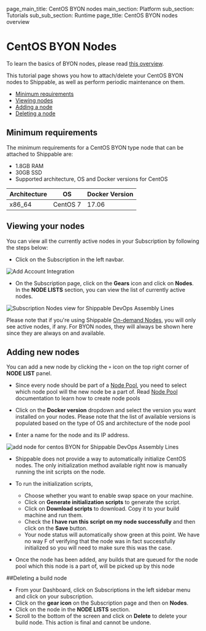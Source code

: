 page_main_title: CentOS BYON nodes
main_section: Platform
sub_section: Tutorials
sub_sub_section: Runtime
page_title: CentOS BYON nodes overview

# CentOS BYON Nodes

To learn the basics of BYON nodes, please read [this overview](/platform/runtime/nodes/#custom-nodes).

This tutorial page shows you how to attach/delete your CentOS BYON nodes to Shippable, as well as perform periodic maintenance on them.

* [Minimum requirements](#requirements)
* [Viewing nodes](#view-nodes)
* [Adding a node](#add-node)
* [Deleting a node](#delete-node)

<a name="requirements"></a>
## Minimum requirements
The minimum requirements for a CentOS BYON type node that can be attached to Shippable are:

* 1.8GB RAM
* 30GB SSD
* Supported architecture, OS and Docker versions for CentOS

|Architecture|OS|Docker Version|
|---|---|---|
|x86_64|CentOS 7|17.06|

<a name="view-nodes"></a>
## Viewing your nodes

You can view all the currently active nodes in your Subscription by following the steps below:

* Click on the Subscription in the left navbar.

<img src="/images/getting-started/account-settings.png" alt="Add Account Integration">

* On the Subscription page, click on the **Gears** icon and click on **Nodes**. In the **NODE LISTS** section, you can view the list of currently active nodes.

<img src="/images/platform/management/subscription-nodes-list.png" alt="Subscription Nodes view for Shippable DevOps Assembly Lines" style="vertical-align: middle;display: block;margin-left: auto;margin-right: auto;"/>

Please note that if you're using Shippable [On-demand Nodes](/platform/runtime/nodes/#dynamic-nodes/), you will only see active nodes, if any. For BYON nodes, they will always be shown here since they are always on and available.

<a name="add-node"></a>
## Adding new nodes

You can add a new node by clicking the `+` icon on the top right corner of **NODE LIST** panel.

* Since every node should be part of a [Node Pool](/platform/management/subscription/node-pools), you need to select which node pool will the new node be a part of. Read [Node Pool](/platform/management/subscription/node-pools) documentation to learn how to create node pools

* Click on the **Docker version** dropdown and select the version you want installed on your nodes. Please note that the list of available versions is populated based on the type of OS and architecture of the node pool

* Enter a name for the node and its IP address.
<img src="/images/platform/tutorial/runtime/byon-centos-add.png" alt="add node for centos BYON for Shippable DevOps Assembly Lines">

* Shippable does not provide a way to automatically initialize CentOS nodes. The
  only initialization method available right now is manually running the init
  scripts on the node.

* To run the initialization scripts,
    * Choose whether you want to enable swap space on your machine.
    * Click on **Generate initialization scripts** to generate the script.
    * Click on **Download scripts** to download. Copy it to your build machine and
    run them.
    * Check the **I have run this script on my node successfully** and then click
    on the **Save** button.
    * Your node status will automatically show green at this point. We have no way F
    of verifying that the node was in fact successfully initialized so you will
    need to make sure this was the case.

* Once the node has been added, any builds that are queued for the node pool
  which this node is a part of, will be picked up by this node

<a name="delete-node"></a>
##Deleting a build node

- From your Dashboard, click on Subscriptions in the left sidebar menu and click on your subscription.
- Click on the **gear icon** on the Subscription page and then on **Nodes**.
- Click on the node in the **NODE LISTS** section.
- Scroll to the bottom of the screen and click on **Delete** to delete your build node. This action is final and cannot be undone.
